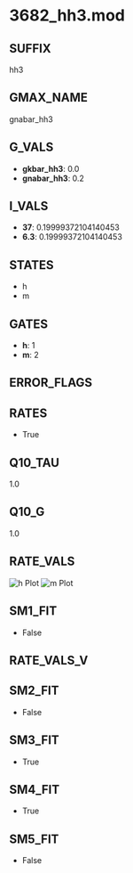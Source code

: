 # 3682_hh3.mod

## SUFFIX

hh3

## GMAX_NAME

gnabar_hh3

## G_VALS

- **gkbar_hh3**: 0.0
- **gnabar_hh3**: 0.2

## I_VALS

- **37**: 0.19999372104140453
- **6.3**: 0.19999372104140453

## STATES

- h
- m

## GATES

- **h**: 1
- **m**: 2

## ERROR_FLAGS


## RATES

- True

## Q10_TAU

1.0

## Q10_G

1.0

## RATE_VALS

![h Plot](/Users/pbozelos/Dropbox/icg-Chai-Panos/supermodels/output_markdown_files/Na/3682_hh3.mod/images/h.png)
![m Plot](/Users/pbozelos/Dropbox/icg-Chai-Panos/supermodels/output_markdown_files/Na/3682_hh3.mod/images/m.png)

## SM1_FIT

- False

## RATE_VALS_V

## SM2_FIT

- False

## SM3_FIT

- True

## SM4_FIT

- True

## SM5_FIT

- False

